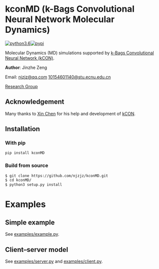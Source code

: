 # kconMD (k-Bags Convolutional Neural Network Molecular Dynamics)
[![python3.6](https://img.shields.io/badge/python-3.6-blue.svg)](https://badge.fury.io/py/kconMD)[![pypi](https://badge.fury.io/py/kconMD.svg)](https://badge.fury.io/py/kconMD)

Molecular Dynamics (MD) simulations supported by [k-Bags Convolutional Neural Network (kCON)](https://github.com/njzjz/kcon).

**Author**: Jinzhe Zeng

Email: njzjz@qq.com  10154601140@stu.ecnu.edu.cn

[Research Group](http://computchem.cn)

## Acknowledgement
Many thanks to [Xin Chen](https://github.com/Bismarrck) for his help and development of [kCON](https://github.com/Bismarrck/kcon).

## Installation

### With pip
```sh
pip install kconMD
```

### Build from source
```sh
$ git clone https://github.com/njzjz/kconMD.git
$ cd kconMD/
$ python3 setup.py install
```

# Examples
## Simple example
See [examples/example.py](examples/example.py).

## Client–server model
See [examples/server.py](examples/server.py) and [examples/client.py](examples/client.py).
